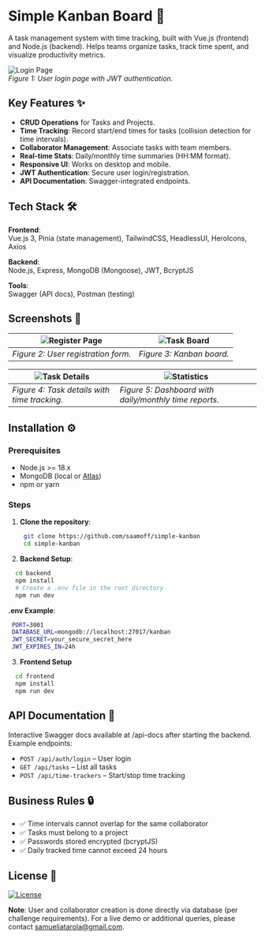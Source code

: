 # Simple Kanban Board 🚀

A task management system with time tracking, built with Vue.js (frontend) and Node.js (backend). Helps teams organize tasks, track time spent, and visualize productivity metrics.

![Login Page](https://imgur.com/9IKKBXA.png)  
*Figure 1: User login page with JWT authentication.*

## Key Features ✨
- **CRUD Operations** for Tasks and Projects.
- **Time Tracking**: Record start/end times for tasks (collision detection for time intervals).
- **Collaborator Management**: Associate tasks with team members.
- **Real-time Stats**: Daily/monthly time summaries (HH:MM format).
- **Responsive UI**: Works on desktop and mobile.
- **JWT Authentication**: Secure user login/registration.
- **API Documentation**: Swagger-integrated endpoints.

## Tech Stack 🛠️
**Frontend**:  
Vue.js 3, Pinia (state management), TailwindCSS, HeadlessUI, HeroIcons, Axios  

**Backend**:  
Node.js, Express, MongoDB (Mongoose), JWT, BcryptJS  

**Tools**:  
Swagger (API docs), Postman (testing)

## Screenshots 📸
| ![Register Page](https://imgur.com/q5HwMqX.png)   | ![Task Board](https://imgur.com/iMJPSFj.png) |
|---------------------------------------------------|----------------------------------------------|
| *Figure 2: User registration form.*               | *Figure 3: Kanban board.*                    |

| ![Task Details](https://imgur.com/sfmgxhw.png)       | ![Statistics](https://imgur.com/TXpSDD0.png)           |
|------------------------------------------------------|--------------------------------------------------------|
| *Figure 4: Task details with time tracking.*         | *Figure 5: Dashboard with daily/monthly time reports.* |

## Installation ⚙️
### Prerequisites
- Node.js >= 18.x
- MongoDB (local or [Atlas](https://www.mongodb.com/atlas/database))
- npm or yarn

### Steps
1. **Clone the repository**:
   ```bash
    git clone https://github.com/saamoff/simple-kanban
    cd simple-kanban
   ```
2. **Backend Setup**:
  ```bash
    cd backend
    npm install
    # Create a .env file in the root directory
    npm run dev
  ```
  **.env Example**:
  ```bash
   PORT=3001
   DATABASE_URL=mongodb://localhost:27017/kanban
   JWT_SECRET=your_secure_secret_here
   JWT_EXPIRES_IN=24h
  ```
3. **Frontend Setup**
  ```bash
    cd frontend
    npm install
    npm run dev
  ```

## API Documentation 📄

Interactive Swagger docs available at /api-docs after starting the backend.
Example endpoints:

- ``POST /api/auth/login`` – User login
- ``GET /api/tasks`` – List all tasks
- ``POST /api/time-trackers`` – Start/stop time tracking

## Business Rules 🔒
- ✅ Time intervals cannot overlap for the same collaborator
- ✅ Tasks must belong to a project
- ✅ Passwords stored encrypted (bcryptJS)
- ✅ Daily tracked time cannot exceed 24 hours

## License 📜
[![License](https://img.shields.io/badge/license-MIT-blue.svg)](LICENSE)

**Note**: User and collaborator creation is done directly via database (per challenge requirements).
For a live demo or additional queries, please contact samueliatarola@gmail.com.
